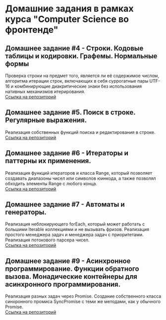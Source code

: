 # Домашние задания в рамках курса "Computer Science во фронтенде"
## Домашнее задание #4 - Строки. Кодовые таблицы и кодировки. Графемы. Нормальные формы
Проверка строки на предмет того, является ли её содержимое числом, алгоритма итерации строк, включающих в себя суррогатные пары UTF-16 и комбинирующие диакритические знаки без использования нативных механизмов итерирования.\
[Ссылка на репозиторий](https://github.com/Urooook/CSFrontend/tree/main/HW4/src)

## Домашнее задание #5. Поиск в строке. Регулярные выражения.
Реализация собственных функций поиска и редактирования в строке.\
[Ссылка на репозиторий](https://github.com/Urooook/CSFrontend/tree/main/HW5/src)

## Домашнее задание #6 - Итераторы и паттерны их применения.

Реализация функций итераторов и класса Range, который позволяет создавать диапазоны чисел или символов юинкода, а также позволял обходить элементы Range с любого конца.\
[Ссылка на репозиторий](https://github.com/Urooook/CSFrontend/tree/main/HW6)

## Домашнее задание #7 - Автоматы и генераторы.

Реализация неблокирующего forEach, который может работать с большими Iterable коллекциями и не вызывать фризов. Реализация простого менеджера задач и менеджера задач с приоритетами. Реализация потокового парсера чисел.\
[Ссылка на репозиторий](https://github.com/Urooook/CSFrontend/tree/main/HW7/src)

## Домашнее задание #9 - Асинхронное программирование. Функции обратного вызова. Монадические контейнеры для асинхронного программирования.

Реализация разных задач через Promise. Создание собственного класса синхронного промиса SyncPromise с теми же методами, как у обычного Promise.\
[Ссылка на репозиторий](https://github.com/Urooook/CSFrontend/tree/main/HW9/src)
